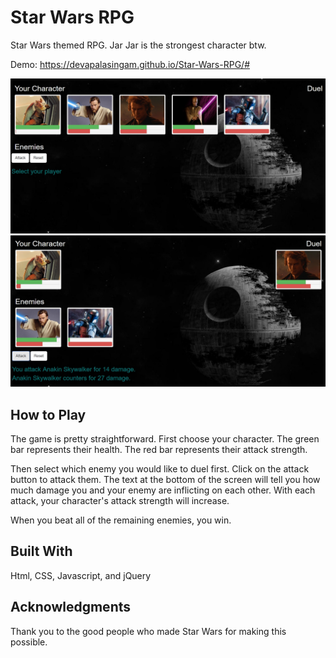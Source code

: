# Star Wars RPG

Star Wars themed RPG. Jar Jar is the strongest character btw.

Demo: https://devapalasingam.github.io/Star-Wars-RPG/#

![Alt text](/assets/images/starWars.jpg?raw=true "Start Game")
![Alt text](/assets/images/duel.jpg?raw=true "Duel Screen")

## How to Play

The game is pretty straightforward. First choose your character. The green bar represents their health. The red bar represents their attack strength. 

Then select which enemy you would like to duel first. Click on the attack button to attack them. The text at the bottom of the screen will tell you how much damage you and your enemy are inflicting on each other. With each attack, your character's attack strength will increase.

When you beat all of the remaining enemies, you win.


## Built With

Html, CSS, Javascript, and jQuery


## Acknowledgments

Thank you to the good people who made Star Wars for making this possible.
